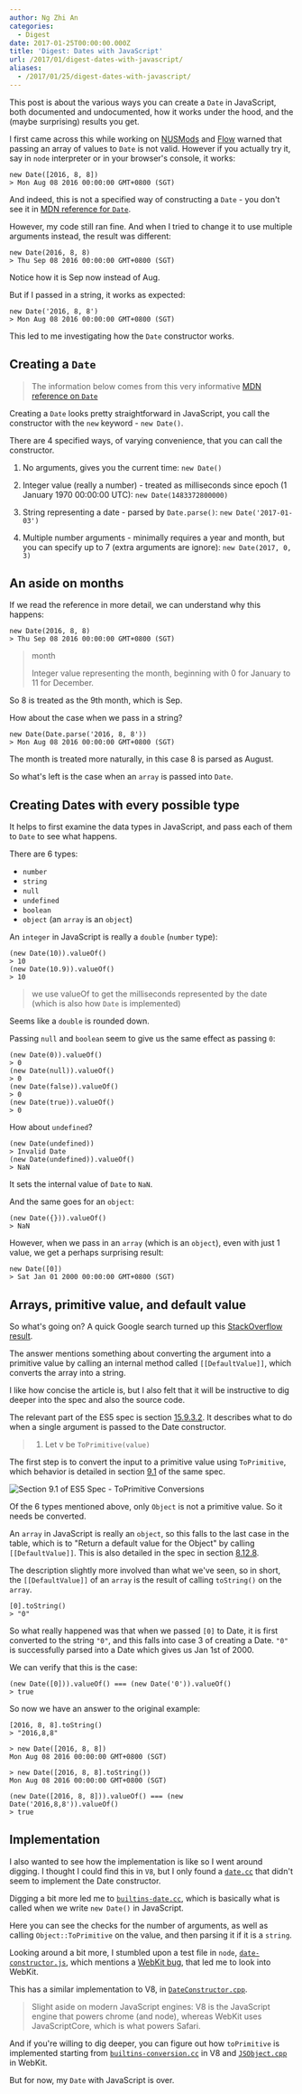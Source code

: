 ```yaml
---
author: Ng Zhi An
categories:
  - Digest
date: 2017-01-25T00:00:00.000Z
title: 'Digest: Dates with JavaScript'
url: /2017/01/digest-dates-with-javascript/
aliases:
  - /2017/01/25/digest-dates-with-javascript/
---
```


This post is about the various ways you can create a `Date` in JavaScript,
both documented and undocumented, how it works under the hood, and the (maybe surprising) results you get.

I first came across this while working on [NUSMods](http://v3.nusmods.com) and [Flow](https://flowtype.org) warned that passing an array of values to `Date` is not valid.
However if you actually try it, say in `node` interpreter or in your browser's console, it works:

```
new Date([2016, 8, 8])
> Mon Aug 08 2016 00:00:00 GMT+0800 (SGT)
```

And indeed, this is not a specified way of constructing a `Date` - you don't see it in [MDN reference for `Date`](https://developer.mozilla.org/en/docs/Web/JavaScript/Reference/Global_Objects/Date).

However, my code still ran fine. And when I tried to change it to use multiple arguments instead, the result was different:

```
new Date(2016, 8, 8)
> Thu Sep 08 2016 00:00:00 GMT+0800 (SGT)
```

Notice how it is Sep now instead of Aug.

But if I passed in a string, it works as expected:
```
new Date('2016, 8, 8')
> Mon Aug 08 2016 00:00:00 GMT+0800 (SGT)
```

This led to me investigating how the `Date` constructor works.

## Creating a `Date`

> The information below comes from this very informative [MDN reference on `Date`](https://developer.mozilla.org/en/docs/Web/JavaScript/Reference/Global_Objects/Date)

Creating a `Date` looks pretty straightforward in JavaScript, you call the constructor with the `new` keyword - `new Date()`.

There are 4 specified ways, of varying convenience, that you can call the constructor.

1. No arguments, gives you the current time: `new Date()`

2. Integer value (really a number) - treated as milliseconds since epoch (1 January 1970 00:00:00 UTC): `new Date(1483372800000)`

3. String representing a date - parsed by `Date.parse()`: `new Date('2017-01-03')`

4. Multiple number arguments - minimally requires a year and month, but you can specify up to 7 (extra arguments are ignore): `new Date(2017, 0, 3)`


## An aside on months

If we read the reference in more detail, we can understand why this happens:

```
new Date(2016, 8, 8)
> Thu Sep 08 2016 00:00:00 GMT+0800 (SGT)
```

> month
>
> Integer value representing the month, beginning with 0 for January to 11 for December.

So 8 is treated as the 9th month, which is Sep.


How about the case when we pass in a string?

```
new Date(Date.parse('2016, 8, 8'))
> Mon Aug 08 2016 00:00:00 GMT+0800 (SGT)
```

The month is treated more naturally, in this case 8 is parsed as August.

So what's left is the case when an `array` is passed into `Date`.

## Creating Dates with every possible type

It helps to first examine the data types in JavaScript,
and pass each of them to `Date` to see what happens.

There are 6 types:
- `number`
- `string`
- `null`
- `undefined`
- `boolean`
- `object` (an `array` is an `object`)

An `integer` in JavaScript is really a `double` (`number` type):

```
(new Date(10)).valueOf()
> 10
(new Date(10.9)).valueOf()
> 10
```

> we use valueOf to get the milliseconds represented by the date (which is also how `Date` is implemented)

Seems like a `double` is rounded down.

Passing `null` and `boolean` seem to give us the same effect as passing `0`:

```
(new Date(0)).valueOf()
> 0
(new Date(null)).valueOf()
> 0
(new Date(false)).valueOf()
> 0
(new Date(true)).valueOf()
> 0
```

How about `undefined`?

```
(new Date(undefined))
> Invalid Date
(new Date(undefined)).valueOf()
> NaN
```

It sets the internal value of `Date` to `NaN`.

And the same goes for an `object`:

```
(new Date({})).valueOf()
> NaN
```

However, when we pass in an `array` (which is an `object`), even with just 1 value, we get a perhaps surprising result:

```
new Date([0])
> Sat Jan 01 2000 00:00:00 GMT+0800 (SGT)
```

## Arrays, primitive value, and default value

So what's going on? A quick Google search turned up this [StackOverflow result](http://stackoverflow.com/questions/11291206/passing-an-array-to-the-javascript-date-constructor-is-it-standard).

The answer mentions something about converting the argument into a primitive value by calling an internal method called `[[DefaultValue]]`,
which converts the array into a string.

I like how concise the article is, but I also felt that it will be instructive to dig deeper into the spec and also the source code.

The relevant part of the ES5 spec is section [15.9.3.2](http://es5.github.io/#x15.9.3.2).
It describes what to do when a single argument is passed to the Date constructor.

> 1. Let v be `ToPrimitive(value)`

The first step is to convert the input to a primitive value using `ToPrimitive`, which behavior is detailed in section [9.1](http://es5.github.io/#x9.1) of the same spec.

![Section 9.1 of ES5 Spec - ToPrimitive Conversions](/img/2017/01/es5-9-1-toprimitive-conversions.png)

Of the 6 types mentioned above, only `Object` is not a primitive value. So it needs be converted.

An `array` in JavaScript is really an `object`, so this falls to the last case in the table, which is to "Return a default value for the Object" by calling `[[DefaultValue]]`.
This is also detailed in the spec in section [8.12.8](http://es5.github.io/#x8.12.8).

The description slightly more involved than what we've seen, so in short, the `[[DefaultValue]]` of an `array` is the result of calling `toString()` on the `array`.

```
[0].toString()
> "0"
```

So what really happened was that when we passed `[0]` to Date, it is first converted to the string `"0"`, and this falls into case 3 of creating a Date.
`"0"` is successfully parsed into a Date which gives us Jan 1st of 2000.

We can verify that this is the case:

```
(new Date([0])).valueOf() === (new Date('0')).valueOf()
> true
```

So now we have an answer to the original example:

```
[2016, 8, 8].toString()
> "2016,8,8"

> new Date([2016, 8, 8])
Mon Aug 08 2016 00:00:00 GMT+0800 (SGT)

> new Date([2016, 8, 8].toString())
Mon Aug 08 2016 00:00:00 GMT+0800 (SGT)

(new Date([2016, 8, 8])).valueOf() === (new Date('2016,8,8')).valueOf()
> true
```

## Implementation

I also wanted to see how the implementation is like so I went around digging.
I thought I could find this in `V8`, but I only found a [`date.cc`](https://github.com/v8/v8/blob/master/src/date.cc) that didn't seem to implement the Date constructor.

Digging a bit more led me to [`builtins-date.cc`](https://github.com/v8/v8/blob/master/src/builtins/builtins-date.cc#L203), which is basically what is called when
we write `new Date()` in JavaScript.

Here you can see the checks for the number of arguments, as well as calling `Object::ToPrimitive` on the value, and then parsing it if it is a `string`.

Looking around a bit more, I stumbled upon a test file in `node`, [`date-constructor.js`](https://github.com/v8/v8/blob/master/test/webkit/date-constructor.js#L75),
which mentions a [WebKit bug](https://bugs.webkit.org/show_bug.cgi?id=26978),
that led me to look into WebKit.

This has a similar implementation to V8, in [`DateConstructor.cpp`](https://github.com/WebKit/webkit/blob/master/Source/JavaScriptCore/runtime/DateConstructor.cpp#L156).

> Slight aside on modern JavaScript engines: V8 is the JavaScript engine that powers chrome (and node), whereas WebKit uses JavaScriptCore, which is what powers Safari.

And if you're willing to dig deeper, you can figure out how `toPrimitive` is implemented starting from [`builtins-conversion.cc`](https://github.com/v8/v8/blob/f1441384ff3800885e5c6f074656bf8806986ff4/src/builtins/builtins-conversion.cc#L28) in V8 and [`JSObject.cpp`](https://github.com/WebKit/webkit/blob/b7d2a175887b03a34713bd86e545f3133f616018/Source/JavaScriptCore/runtime/JSObject.cpp#L1962) in WebKit.

But for now, my `Date` with JavaScript is over.
